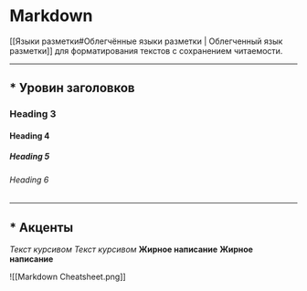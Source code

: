 # Markdown
[[Языки разметки#Облегчённые языки разметки | Облегченный язык разметки]] для форматирования текстов с сохранением читаемости.

---
## * Уровин заголовков
### Heading 3
#### Heading 4
##### Heading 5
###### Heading 6
---

## * Акценты
*Текст курсивом*
_Текст курсивом_
**Жирное написание**
__Жирное написание__


![[Markdown Cheatsheet.png]]
